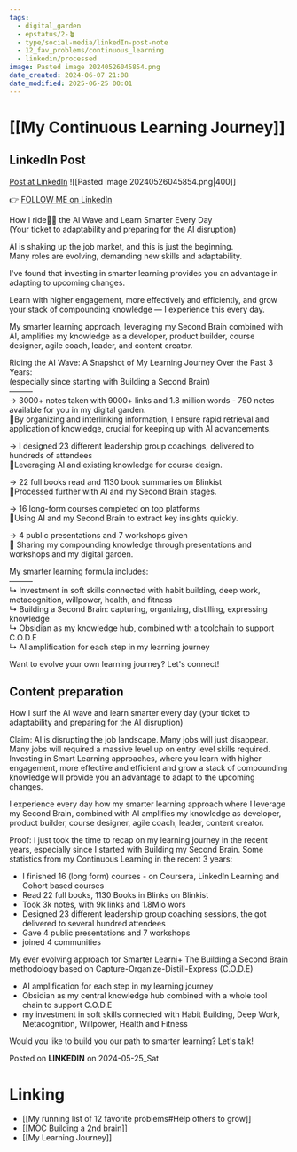 ```yaml
---
tags:
  - digital_garden
  - epstatus/2-🪴
  - type/social-media/linkedIn-post-note
  - 12_fav_problems/continuous_learning
  - linkedin/processed
image: Pasted image 20240526045854.png
date_created: 2024-06-07 21:08
date_modified: 2025-06-25 00:01
---
```

# [[My Continuous Learning Journey]]

## LinkedIn Post

[Post at LinkedIn](https://www.linkedin.com/posts/sebastiankamilli_how-i-ride-the-ai-wave-and-learn-smarter-activity-7200042949588434944-9EVE?utm_source=share&utm_medium=member_desktop)
![[Pasted image 20240526045854.png|400]]  

👉 [FOLLOW ME on LinkedIn](https://www.linkedin.com/comm/mynetwork/discovery-see-all?usecase=PEOPLE_FOLLOWS&followMember=sebastiankamilli)

How I ride🏄‍♂️ the AI Wave and Learn Smarter Every Day  
(Your ticket to adaptability and preparing for the AI disruption)  
  
AI is shaking up the job market, and this is just the beginning.  
Many roles are evolving, demanding new skills and adaptability.  
  
I've found that investing in smarter learning provides you an advantage in adapting to upcoming changes.  
  
Learn with higher engagement, more effectively and efficiently, and grow your stack of compounding knowledge — I experience this every day.  
  
My smarter learning approach, leveraging my Second Brain combined with AI, amplifies my knowledge as a developer, product builder, course designer, agile coach, leader, and content creator.  
  
Riding the AI Wave: A Snapshot of My Learning Journey Over the Past 3 Years:  
(especially since starting with Building a Second Brain)  
———  
→ 3000+ notes taken with 9000+ links and 1.8 million words - 750 notes available for you in my digital garden.  
🧪By organizing and interlinking information, I ensure rapid retrieval and application of knowledge, crucial for keeping up with AI advancements.  
  
→ I designed 23 different leadership group coachings, delivered to hundreds of attendees  
🧪Leveraging AI and existing knowledge for course design.  
  
→ 22 full books read and 1130 book summaries on Blinkist  
🧪Processed further with AI and my Second Brain stages.  
  
→ 16 long-form courses completed on top platforms  
🧪Using AI and my Second Brain to extract key insights quickly.  
  
→ 4 public presentations and 7 workshops given  
🧪 Sharing my compounding knowledge through presentations and workshops and my digital garden.  
  
My smarter learning formula includes:  
———  
↳ Investment in soft skills connected with habit building, deep work, metacognition, willpower, health, and fitness  
↳ Building a Second Brain: capturing, organizing, distilling, expressing knowledge  
↳ Obsidian as my knowledge hub, combined with a toolchain to support C.O.D.E  
↳ AI amplification for each step in my learning journey  
  
Want to evolve your own learning journey? Let's connect!

## Content preparation

How I surf the AI wave and learn smarter every day
(your ticket to adaptability and preparing for the AI disruption)

Claim:
AI is disrupting the job landscape. Many jobs will just disappear. Many jobs will required a massive level up on entry level skills required. Investing in Smart Learning approaches, where you learn with higher engagement, more effective and efficient and grow a stack of compounding knowledge will provide you an advantage to adapt to the upcoming changes. 

I experience every day how my smarter learning approach where I leverage my Second Brain, combined with AI amplifies my knowledge as developer, product builder, course designer, agile coach, leader, content creator.

Proof: 
I just took the time to recap on my learning journey in the recent years, especially since I started with Building my Second Brain. Some statistics from my Continuous Learning in the recent 3 years:
+ I finished 16 (long form) courses - on Coursera, LinkedIn Learning and Cohort based courses
+ Read 22 full books, 1130 Books in Blinks on Blinkist
+ Took 3k notes, with 9k links and 1.8Mio wors
+ Designed 23 different leadership group coaching sessions, the got delivered to several hundred attendees
+ Gave 4 public presentations and 7 workshops
+ joined 4 communities 

My ever evolving approach for Smarter Learni+ The Building a Second Brain methodology based on Capture-Organize-Distill-Express (C.O.D.E)
+ AI amplification for each step in my learning journey
+ Obsidian as my central knowledge hub combined with a whole tool chain to support C.O.D.E
+ my investment in soft skills connected with Habit Building, Deep Work, Metacognition, Willpower, Health and Fitness

Would you like to build you our path to smarter learning? Let's talk!

Posted on **LINKEDIN** on 2024-05-25_Sat

# Linking

+ [[My running list of 12 favorite problems#Help others to grow]]
+ [[MOC Building a 2nd brain]]
+ [[My Learning Journey]]